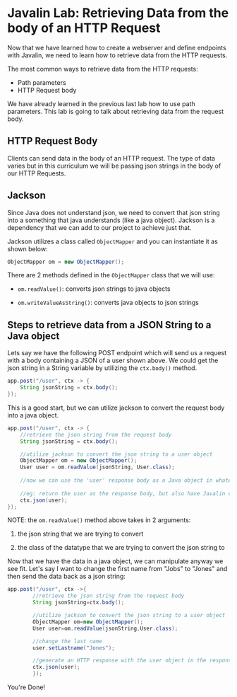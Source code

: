 # Javalin Lab: Retrieving Data from the body of an HTTP Request

Now that we have learned how to create a webserver and define endpoints with Javalin, we need to learn how to
retrieve data from the HTTP requests.

The most common ways to retrieve data from the HTTP requests:
- Path parameters
- HTTP Request body 

We have already learned in the previous last lab how to use path parameters. This lab is going to talk about 
retrieving data from the request body.

## HTTP Request Body

Clients can send data in the body of an HTTP request. The type of data varies but in this curriculum we will be passing json strings in the body of our HTTP Requests.


## Jackson
Since Java does not understand json, we need to convert that json string into a something that java understands (like a java object). Jackson is a dependency that we can add to our project to achieve just that.

Jackson utilizes a class called `ObjectMapper` and you can instantiate it as shown below:
```java
ObjectMapper om = new ObjectMapper();
```

There are 2 methods defined in the `ObjectMapper` class that we will use:

- `om.readValue()`: converts json strings to java objects

- `om.writeValueAsString()`: converts java objects to json strings

## Steps to retrieve data from a JSON String to a Java object

Lets say we have the following POST endpoint which will send us a request with a body containing a JSON of a user shown 
above. We could get the json string in a String variable by utilizing the `ctx.body()` method.

```java
app.post("/user", ctx -> {
    String jsonString = ctx.body();
});
```

This is a good start, but we can utilize jackson to convert the request body into a java object.

```java
app.post("/user", ctx -> {
    //retrieve the json string from the request body
    String jsonString = ctx.body();

    //utilize jackson to convert the json string to a user object
    ObjectMapper om = new ObjectMapper();
    User user = om.readValue(jsonString, User.class);
    
    //now we can use the 'user' response body as a Java object in whatever way we see fit.
        
    //eg: return the user as the response body, but also have Javalin convert it to JSON  
    ctx.json(user);    
});
```

NOTE: the `om.readValue()` method above takes in 2 arguments:

1. the json string that we are trying to convert

2. the class of the datatype that we are trying to convert the json string to



Now that we have the data in a java object, we can manipulate anyway we see fit. Let's say I want to change the first 
name from "Jobs" to "Jones" and then send the data back as a json string:

```java
app.post("/user", ctx ->{
        //retrieve the json string from the request body
        String jsonString=ctx.body();

        //utilize jackson to convert the json string to a user object
        ObjectMapper om=new ObjectMapper();
        User user=om.readValue(jsonString,User.class);

        //change the last name
        user.setLastname("Jones");

        //generate an HTTP response with the user object in the response body as a JSON.
        ctx.json(user);
        });
```

You're Done! 